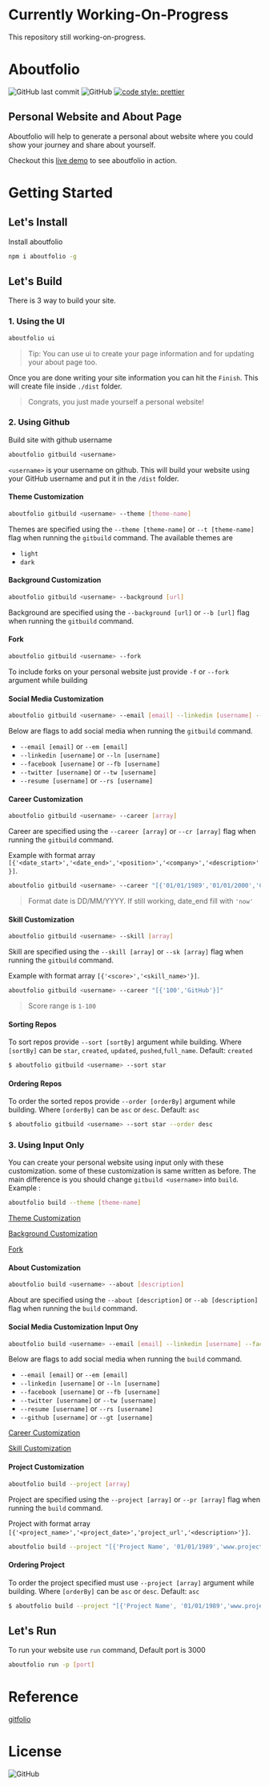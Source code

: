 # Currently Working-On-Progress
This repository still working-on-progress.

# Aboutfolio
![GitHub last commit](https://img.shields.io/github/last-commit/dewabuanam/aboutfolio.svg?style=popout-square)
![GitHub](https://img.shields.io/github/license/dewabuanam/aboutfolio.svg?style=popout-square)
[![code style: prettier](https://img.shields.io/badge/code_style-prettier-ff69b4.svg?style=flat-square)](https://github.com/prettier/prettier)

## Personal Website and About Page
Aboutfolio will help to generate a personal about website where you could show your journey and share about yourself.

Checkout this [live demo](https://dewabuanam.com/) to see aboutfolio in action.


# Getting Started

## Let's Install

Install aboutfolio

```sh
npm i aboutfolio -g
```

## Let's Build
There is 3 way to build your site.

### 1. Using the UI

```sh
aboutfolio ui
```

> Tip: You can use ui to create your page information and for updating your about page too. 

Once you are done writing your site information you can hit the `Finish`. This will create file inside `./dist` folder.

> Congrats, you just made yourself a personal website!


### 2. Using Github
Build site with github username

```sh
aboutfolio gitbuild <username>
```
`<username>` is your username on github. This will build your website using your GitHub username and put it in the `/dist` folder.

#### Theme Customization
```sh
aboutfolio gitbuild <username> --theme [theme-name]
```
Themes are specified using the `--theme [theme-name]` or `--t [theme-name]` flag when running the `gitbuild` command. The available themes are

- `light`
- `dark`

#### Background Customization
```sh
aboutfolio gitbuild <username> --background [url]
```
Background are specified using the `--background [url]` or `--b [url]` flag when running the `gitbuild` command.

#### Fork
```sh
aboutfolio gitbuild <username> --fork
```
To include forks on your personal website just provide `-f` or `--fork` argument while building

#### Social Media Customization
```sh
aboutfolio gitbuild <username> --email [email] --linkedin [username] --facebook [username] --twitter [username] --resume [url]
```
Below are flags to add social media when running the `gitbuild` command.
- `--email [email]` or `--em [email]` 
- `--linkedin [username]` or `--ln [username]` 
- `--facebook [username]` or `--fb [username]` 
- `--twitter [username]` or `--tw [username]` 
- `--resume [username]` or `--rs [username]` 

#### Career Customization
```sh
aboutfolio gitbuild <username> --career [array]
```
Career are specified using the `--career [array]` or `--cr [array]` flag when running the `gitbuild` command.

Example with format array `[{'<date_start>','<date_end>','<position>','<company>','<description>'}]`. 

```sh 
aboutfolio gitbuild <username> --career "[{'01/01/1989','01/01/2000','CEO','Company A','Lorem ipsum dolor sit amet, consectetur adipiscing elit.'}]" 
```
> Format date is DD/MM/YYYY. If still working, date_end fill with `'now'`

#### Skill Customization
```sh
aboutfolio gitbuild <username> --skill [array]
```
Skill are specified using the `--skill [array]` or `--sk [array]` flag when running the `gitbuild` command.

Example with format array `[{'<score>','<skill_name>'}]`. 

```sh 
aboutfolio gitbuild <username> --career "[{'100','GitHub'}]" 
```
> Score range is `1-100`

#### Sorting Repos

To sort repos provide `--sort [sortBy]` argument while building. Where `[sortBy]` can be `star`, `created`, `updated`, `pushed`,`full_name`. Default: `created`

```sh
$ aboutfolio gitbuild <username> --sort star
```

#### Ordering Repos

To order the sorted repos provide `--order [orderBy]` argument while building. Where `[orderBy]` can be `asc` or `desc`. Default: `asc`

```sh
$ aboutfolio gitbuild <username> --sort star --order desc
```

### 3. Using Input Only
You can create your personal website using input only with these customization. some of these customization is same written as before.
The main difference is you should change `gitbuild <username>` into `build`. Example : 

```sh
aboutfolio build --theme [theme-name]
```

[Theme Customization](https://github.com/dewabuanam/aboutfolio#theme-customization)

[Background Customization](https://github.com/dewabuanam/aboutfolio#background-customization)

[Fork](https://github.com/dewabuanam/aboutfolio#fork)

#### About Customization

```sh
aboutfolio build <username> --about [description]
```
About are specified using the `--about [description]` or `--ab [description]` flag when running the `build` command.

#### Social Media Customization Input Ony

```sh
aboutfolio build <username> --email [email] --linkedin [username] --facebook [username] --twitter [username] --resume [url] --github [username]
```
Below are flags to add social media when running the `build` command.
- `--email [email]` or `--em [email]` 
- `--linkedin [username]` or `--ln [username]` 
- `--facebook [username]` or `--fb [username]` 
- `--twitter [username]` or `--tw [username]` 
- `--resume [username]` or `--rs [username]` 
- `--github [username]` or `--gt [username]` 

[Career Customization](https://github.com/dewabuanam/aboutfolio#career-customization)

[Skill Customization](https://github.com/dewabuanam/aboutfolio#skill-customization)

#### Project Customization

```sh
aboutfolio build --project [array]
```
Project are specified using the `--project [array]` or `--pr [array]` flag when running the `build` command.

Project with format array `[{'<project_name>','<project_date>','project_url','<description>'}]`. 

```sh 
aboutfolio build --project "[{'Project Name', '01/01/1989','www.projecturl.com','description'}]" 
```

#### Ordering Project

To order the project specified must use `--project [array]` argument while building. Where `[orderBy]` can be `asc` or `desc`. Default: `asc`

```sh
$ aboutfolio build --project "[{'Project Name', '01/01/1989','www.projecturl.com','description'}]" --order desc
```


## Let's Run
To run your website use `run` command, Default port is 3000

```sh
aboutfolio run -p [port]
```


# Reference

[gitfolio](https://github.com/imfunniee/gitfolio)


# License
![GitHub](https://img.shields.io/github/license/dewabuanam/aboutfolio.svg?style=popout-square)
